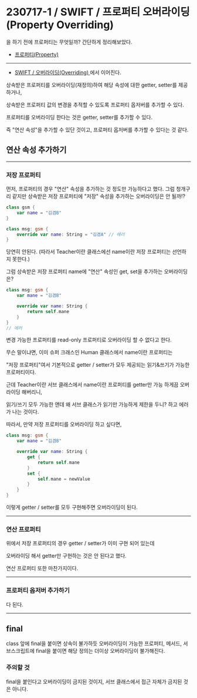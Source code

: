 # 230717-1 / SWIFT / 프로퍼티 오버라이딩(Property Overriding)

을 하기 전에 프로퍼티는 무엇일까? 간단하게 정리해보았다.

- <a href = "https://github.com/kimkyumbi/TIL/blob/main/iOS/230717-1.md" > 프로퍼티(Property) </a>

---

- <a href = "https://github.com/kimkyumbi/TIL/blob/main/iOS/230716-3.md" > SWIFT / 오버라이딩(Overriding) </a> 에서 이어진다.

상속받은 프로퍼티를 오버라이딩(재정의)하여 해당 속성에 대한 getter, setter를 제공하거나,

상속받은 프로퍼티 값의 변경을 추적할 수 있도록 프로퍼티 옵저버를 추가할 수 있다.
 
프로퍼티를 오버라이딩 한다는 것은 getter, setter를 추가할 수 있다.

즉 "연산 속성"을 추가할 수 있단 것이고, 프로퍼티 옵저버를 추가할 수 있다는 것 같다.

## 연산 속성 추가하기

---

### 저장 프로퍼티

먼저, 프로퍼티의 경우 "연산" 속성을 추가하는 것 정도만 가능하다고 했다.
그럼 청개구리 같지만 상속받은 저장 프로퍼티에 "저장" 속성을 추가하는 오버라이딩은 안 될까!?

```swift
class gsm {
    var name = "김겸B"
}

class msg: gsm {
    override var name: String = "김겸A" // 에러
}
```
당연히 안된다.
(따라서 Teacher이란 클래스에선 name이란 저장 프로퍼티는 선언하지 못한다.)
 
그럼 상속받은 저장 프로퍼티 name에 "연산" 속성인 get, set을 추가하는 오버라이딩은?

```swift
class msg: gsm {
    var mane = "김겸B"

    override var name: String {
        return self.mane
    }
}
// 에러
```
변경 가능한 프로퍼티를 read-only 프로퍼티로 오버라이딩 할 수 없다고 한다.
 
무슨 말이냐면, 이미 슈퍼 크래스인 Human 클래스에서 name이란 프로퍼티는

"저장 프로퍼티"여서 기본적으로 getter / setter가 모두 제공되는 읽기&쓰기가 가능한 프로퍼티이다.
 
근데 Teacher이란 서브 클래스에서 name이란 프로퍼티를 getter만 가능 하게끔 오버라이딩 해버리니,

읽기/쓰기 모두 가능한 앤데 왜 서브 클래스가 읽기만 가능하게 제한을 두니? 하고 에러가 나는 것이다.
 
따라서, 만약 저장 프로퍼티를 오버라이딩 하고 싶다면,

```swift
class msg: gsm {
    var mane = "김겸B"

    override var name: String {
        get {
            return self.mane
        }
        set {
            self.mane = newValue
        } 
    }
}
```

이렇게 getter / setter를 모두 구현해주면 오버라이딩이 된다.

---

### 연산 프로퍼티
 
위에서 저장 프로퍼티의 경우 getter / setter가 이미 구현 되어 있는데

오버라이딩 해서 getter만 구현하는 것은 안 된다고 했다.
 
연산 프로퍼티 또한 마찬가지이다.

---

### 프로퍼티 옵저버 추가하기

다 된다.

---

## final 

class 앞에 final을 붙이면 상속이 불가하듯 오버라이딩이 가능한 프로퍼티, 메서드, 서브스크립트에 final을 붙이면 해당 정의는 더이상 오버라이딩이 불가해진다.

### 주의할 것

final을 붙인다고 오버라이딩이 금지된 것이지,
서브 클래스에서 접근 자체가 금지된 것은 아니다.
